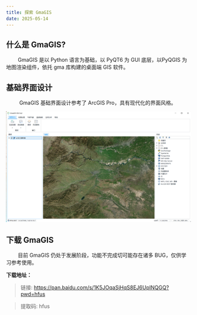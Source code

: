 ```yaml
---
title: 探索 GmaGIS
date: 2025-05-14
---
```


## 什么是 GmaGIS?

&emsp;&emsp; GmaGIS 是以 Python 语言为基础，以 PyQT6 为 GUI 底层，以PyQGIS 为地图渲染组件，依托 gma 库构建的桌面端 GIS 软件。

## 基础界面设计

&emsp; &emsp; GmaGIS 基础界面设计参考了 ArcGIS Pro，具有现代化的界面风格。

![](/explore/GmaGIS-UI.png)

## 下载 GmaGIS

&emsp; &emsp;目前 GmaGIS 仍处于发展阶段，功能不完成切可能存在诸多 BUG，仅供学习参考使用。

**下载地址：**

> 链接: https://pan.baidu.com/s/1K5JOqaSjHqS8EJ6UpINQGQ?pwd=hfus 

> 提取码: hfus 